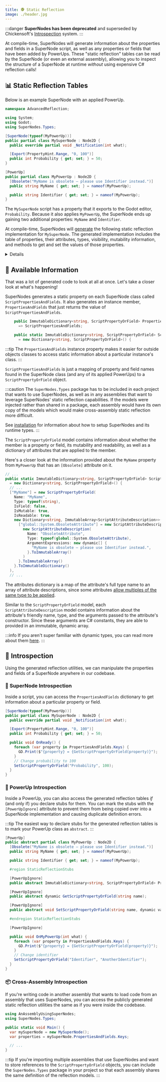 ```yaml
---
title: 🕵️ Static Reflection
image: ./header.jpg
---
```


:::danger
**SuperNodes has been deprecated** and superseded by Chickensoft's [Introspection](https://github.com/chickensoft-games/Introspection) system.
:::

At compile-time, SuperNodes will generate information about the properties and fields in a SuperNode script, as well as any properties or fields that have been added by PowerUps. These "static reflection" tables can be read by the SuperNode (or even an external assembly), allowing you to inspect the structure of a SuperNode at runtime _without_ using expensive C# reflection calls!

## 📊 Static Reflection Tables

Below is an example SuperNode with an applied PowerUp.

```csharp
namespace AdvancedReflection;

using System;
using Godot;
using SuperNodes.Types;

[SuperNode(typeof(MyPowerUp))]
public partial class MySuperNode : Node2D {
  public override partial void _Notification(int what);

  [Export(PropertyHint.Range, "0, 100")]
  public int Probability { get; set; } = 50;
}

[PowerUp]
public partial class MyPowerUp : Node2D {
  [Obsolete("MyName is obsolete — please use Identifier instead.")]
  public string MyName { get; set; } = nameof(MyPowerUp);

  public string Identifier { get; set; } = nameof(MyPowerUp);
}
```

The `MySuperNode` script has a property that it exports to the Godot editor, `Probability`. Because it also applies `MyPowerUp`, the SuperNode ends up gaining two additional properties: `MyName` and `Identifier`.

At compile-time, SuperNodes will [generate][generated] the following static reflection implementation for `MySuperNode`. The generated implementation includes the table of properties, their attributes, types, visibility, mutability information, and methods to get and set the values of those properties.

<Details summary={<summary><code>StaticReflectionExample.MySuperNode_Reflection.g.cs</code></summary>}>

```csharp
#nullable enable
using System;
using System.Collections.Generic;
using System.Collections.Immutable;
using Godot;
using SuperNodes.Types;

namespace StaticReflectionExample {
  partial class MySuperNode : ISuperNode {
    public ImmutableDictionary<string, ScriptPropertyOrField> PropertiesAndFields
      => ScriptPropertiesAndFields;

    public static ImmutableDictionary<string, ScriptPropertyOrField> ScriptPropertiesAndFields { get; }
      = new Dictionary<string, ScriptPropertyOrField>() {
      ["Identifier"] = new ScriptPropertyOrField(
        Name: "Identifier",
        Type: typeof(string),
        IsField: false,
        IsMutable: true,
        IsReadable: true,
        ImmutableDictionary<string, ImmutableArray<ScriptAttributeDescription>>.Empty
      ),
      ["MyName"] = new ScriptPropertyOrField(
        Name: "MyName",
        Type: typeof(string),
        IsField: false,
        IsMutable: true,
        IsReadable: true,
        new Dictionary<string, ImmutableArray<ScriptAttributeDescription>>() {
          ["global::System.ObsoleteAttribute"] = new ScriptAttributeDescription[] {
            new ScriptAttributeDescription(
              Name: "ObsoleteAttribute",
              Type: typeof(global::System.ObsoleteAttribute),
              ArgumentExpressions: new dynamic[] {
                "MyName is obsolete — please use Identifier instead.",
              }.ToImmutableArray()
            )
          }.ToImmutableArray()
        }.ToImmutableDictionary()
      ),
      ["Probability"] = new ScriptPropertyOrField(
        Name: "Probability",
        Type: typeof(int),
        IsField: false,
        IsMutable: true,
        IsReadable: true,
        new Dictionary<string, ImmutableArray<ScriptAttributeDescription>>() {
          ["global::Godot.ExportAttribute"] = new ScriptAttributeDescription[] {
            new ScriptAttributeDescription(
              Name: "ExportAttribute",
              Type: typeof(global::Godot.ExportAttribute),
              ArgumentExpressions: new dynamic[] {
                Godot.PropertyHint.Range, "0, 100",
              }.ToImmutableArray()
            )
          }.ToImmutableArray()
        }.ToImmutableDictionary()
      )
      }.ToImmutableDictionary();

    public TResult GetScriptPropertyOrFieldType<TResult>(
      string scriptProperty, ITypeReceiver<TResult> receiver
    ) => ReceiveScriptPropertyOrFieldType(scriptProperty, receiver);

    public static TResult ReceiveScriptPropertyOrFieldType<TResult>(
      string scriptProperty, ITypeReceiver<TResult> receiver
    ) {
      switch (scriptProperty) {
        case "Identifier":
          return receiver.Receive<string>();
        case "MyName":
          return receiver.Receive<string>();
        case "Probability":
          return receiver.Receive<int>();
        default:
          throw new System.ArgumentException(
            $"No field or property named '{scriptProperty}' was found on MySuperNode."
          );
      }
    }

    public dynamic GetScriptPropertyOrField(string scriptProperty) {
      switch (scriptProperty) {
        case "Identifier":
          return Identifier;
        case "MyName":
          return MyName;
        case "Probability":
          return Probability;
        default:
          throw new System.ArgumentException(
            $"No field or property named '{scriptProperty}' was found on MySuperNode."
          );
      }
    }

    public void SetScriptPropertyOrField(string scriptProperty, dynamic value) {
      switch (scriptProperty) {
        case "Identifier":
          Identifier = value;
          break;
        case "MyName":
          MyName = value;
          break;
        case "Probability":
          Probability = value;
          break;
        default:
          throw new System.ArgumentException(
            $"No field or property named '{scriptProperty}' was found on MySuperNode."
          );
      }
    }
  }
}
#nullable disable
```

</Details>

## 🎫 Available Information

That was a lot of generated code to look at all at once. Let's take a closer look at what's happening!

SuperNodes generates a static property on each SuperNode class called `ScriptPropertiesAndFields`. It also generates an instance member, `PropertiesAndFields` that just returns the value of `ScriptPropertiesAndFields`.

```csharp
    public ImmutableDictionary<string, ScriptPropertyOrField> PropertiesAndFields
      => ScriptPropertiesAndFields;

    public static ImmutableDictionary<string, ScriptPropertyOrField> ScriptPropertiesAndFields { get; }
      = new Dictionary<string, ScriptPropertyOrField>() {
```

:::tip
The `PropertiesAndFields` instance property makes it easier for outside objects classes to access static information about a particular instance's class.
:::

`ScriptPropertiesAndFields` is just a mapping of property and field names found in the SuperNode class (and any of its applied PowerUps) to a `ScriptPropertyOrField` object.

:::caution
The `SuperNodes.Types` package has to be included in each project that wants to use SuperNodes, as well as in any assemblies that want to leverage SuperNodes' static reflection capabilities. If the models were injected rather than shared in a package, each assembly would have its own copy of the models which would make cross-assembly static reflection more difficult.

See [installation][installation] for information about how to setup SuperNodes and its runtime types.
:::

The `ScriptPropertyOrField` model contains information about whether the member is a property or field, its mutability and readability, as well as a dictionary of attributes that are applied to the member.

Here's a closer look at the information provided about the `MyName` property from `MyPowerUp` that has an `[Obsolete]` attribute on it.

```csharp
// ...
public static ImmutableDictionary<string, ScriptPropertyOrField> ScriptPropertiesAndFields { get; }
  = new Dictionary<string, ScriptPropertyOrField>() {
  // ...
  ["MyName"] = new ScriptPropertyOrField(
    Name: "MyName",
    Type: typeof(string),
    IsField: false,
    IsMutable: true,
    IsReadable: true,
    new Dictionary<string, ImmutableArray<ScriptAttributeDescription>>() {
      ["global::System.ObsoleteAttribute"] = new ScriptAttributeDescription[] {
        new ScriptAttributeDescription(
          Name: "ObsoleteAttribute",
          Type: typeof(global::System.ObsoleteAttribute),
          ArgumentExpressions: new dynamic[] {
            "MyName is obsolete — please use Identifier instead.",
          }.ToImmutableArray()
        )
      }.ToImmutableArray()
    }.ToImmutableDictionary()
  ),
  // ...
```

The attributes dictionary is a map of the attribute's full type name to an array of attribute descriptions, since some attributes [allow multiples of the same type to be applied][multiple-attributes].

Similar to the `ScriptPropertyOrField` model, each `ScriptAttributeDescription` model contains information about the attribute's friendly name, type, and the arguments passed to the attribute's constructor. Since these arguments are C# constants, they are able to provided in an immutable, dynamic array.

:::info
If you aren't super familiar with dynamic types, you can read more about them [here][dynamic-types].
:::

## 🧐 Introspection

Using the generated reflection utilities, we can manipulate the properties and fields of a SuperNode anywhere in our codebase.

### 📜 SuperNode Introspection

Inside a script, you can access the `PropertiesAndFields` dictionary to get information about a particular property or field.

```csharp
[SuperNode(typeof(MyPowerUp))]
public partial class MySuperNode : Node2D {
  public override partial void _Notification(int what);

  [Export(PropertyHint.Range, "0, 100")]
  public int Probability { get; set; } = 50;

  public void OnReady() {
    foreach (var property in PropertiesAndFields.Keys) {
      GD.Print($"{property} = {GetScriptPropertyOrField(property)}");
    }
    // Change probability to 100
    SetScriptPropertyOrField("Probability", 100);
  }
}
```

### 🔋 PowerUp Introspection

Inside a PowerUp, you can also access the generated reflection tables _if_ (and only if) you declare stubs for them. You can mark the stubs with the `[PowerUpIgnore]` attribute to prevent them from being copied over into a SuperNode implementation and causing duplicate definition errors.

:::tip
The easiest way to declare stubs for the generated reflection tables is to mark your PowerUp class as `abstract`.
:::

```csharp
[PowerUp]
public abstract partial class MyPowerUp : Node2D {
  [Obsolete("MyName is obsolete — please use Identifier instead.")]
  public string MyName { get; set; } = nameof(MyPowerUp);

  public string Identifier { get; set; } = nameof(MyPowerUp);

  #region StaticReflectionStubs

  [PowerUpIgnore]
  public abstract ImmutableDictionary<string, ScriptPropertyOrField> PropertiesAndFields { get; }

  [PowerUpIgnore]
  public abstract dynamic GetScriptPropertyOrField(string name);

  [PowerUpIgnore]
  public abstract void SetScriptPropertyOrField(string name, dynamic value);

  #endregion StaticReflectionStubs

  [PowerUpIgnore]

  public void OnMyPowerUp(int what) {
    foreach (var property in PropertiesAndFields.Keys) {
      GD.Print($"{property} = {GetScriptPropertyOrField(property)}");
    }
    // Change identifier
    SetScriptPropertyOrField("Identifier", "AnotherIdentifier");
  }
}
```

### 📦 Cross-Assembly Introspection

If you're writing code in another assembly that wants to load code from an assembly that uses SuperNodes, you can access the publicly generated static reflection utilities the same as if you were inside the codebase.

```csharp
using AnAssemblyUsingSuperNodes;
using SuperNodes.Types;

public static void Main() {
  var mySuperNode = new MySuperNode();
  var properties = mySuperNode.PropertiesAndFields.Keys;

  // ...
}
```

:::tip
If you're importing multiple assemblies that use SuperNodes and want to store references to the `ScriptPropertyOrField` objects, you can include the `SuperNodes.Types` package in your project so that each assembly shares the same definition of the reflection models.
:::

[installation]: ./installation
[multiple-attributes]: https://learn.microsoft.com/en-us/dotnet/api/system.attributeusageattribute.allowmultiple
[dynamic-types]: https://learn.microsoft.com/en-us/dotnet/csharp/advanced-topics/interop/using-type-dynamic
[generated]: ./#-beneath-the-magic
